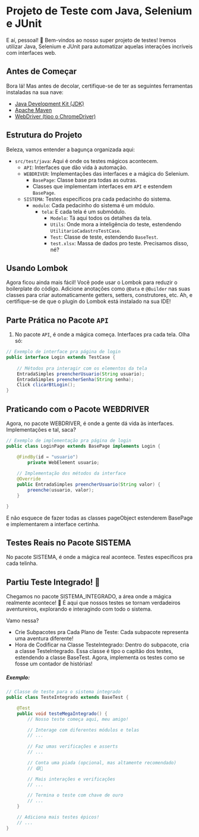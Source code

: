 # Projeto de Teste com Java, Selenium e JUnit

E aí, pessoal! 👋 Bem-vindos ao nosso super projeto de testes! Iremos utilizar Java, Selenium e JUnit para automatizar aquelas interações incríveis com interfaces web.

## Antes de Começar

Bora lá! Mas antes de decolar, certifique-se de ter as seguintes ferramentas instaladas na sua nave:

- [Java Development Kit (JDK)](https://www.oracle.com/java/technologies/javase-downloads.html)
- [Apache Maven](https://maven.apache.org/download.cgi)
- [WebDriver (tipo o ChromeDriver)](https://sites.google.com/chromium.org/driver/)

## Estrutura do Projeto

Beleza, vamos entender a bagunça organizada aqui:

- `src/test/java`: Aqui é onde os testes mágicos acontecem.
  - `API`: Interfaces que dão vida à automação.
  - `WEBDRIVER`: Implementações das interfaces e a mágica do Selenium.
    - `BasePage`: Classe base pra todas as outras.
    - Classes que implementam interfaces em `API` e estendem `BasePage`.
  - `SISTEMA`: Testes específicos pra cada pedacinho do sistema.
    - `modulo`: Cada pedacinho do sistema é um módulo.
      - `tela`: E cada tela é um submódulo.
        - `Modelo`: Tá aqui todos os detalhes da tela.
        - `Utils`: Onde mora a inteligência do teste, estendendo `UtilitarioCadastroTestCase`.
        - `Test`: Classe de teste, estendendo `BaseTest`.
        - `test.xlsx`: Massa de dados pro teste. Precisamos disso, né?
       
## Usando Lombok
Agora ficou ainda mais fácil!
Você pode usar o Lombok para reduzir o boilerplate do código. Adicione anotações como `@Data` e `@Builder` nas suas classes para criar automaticamente getters, setters, construtores, etc.
Ah, e certifique-se de que o plugin do Lombok está instalado na sua IDE!

## Parte Prática no Pacote `API`

1. No pacote `API`, é onde a mágica começa. Interfaces pra cada tela. Olha só:

```java
// Exemplo de interface pra página de login
public interface Login extends TestCase {
   
    // Métodos pra interagir com os elementos da tela
    EntradaSimples preencherUsuario(String usuario);
    EntradaSimples preencherSenha(String senha);
    Click clicarBtLogin();
}
```
## Praticando com o Pacote WEBDRIVER
Agora, no pacote WEBDRIVER, é onde a gente dá vida às interfaces. Implementações e tal, saca?

```java
// Exemplo de implementação pra página de login
public class LoginPage extends BasePage implements Login {

    @FindBy(id = "usuario")
        private WebElement usuario;
    
    // Implementação dos métodos da interface
    @Override
    public EntradaSimples preencherUsuario(String valor) {
        preenche(usuario, valor);
    }

}
```
E não esquece de fazer todas as classes pageObject estenderem BasePage e implementarem a interface certinha.

## Testes Reais no Pacote SISTEMA
No pacote SISTEMA, é onde a mágica real acontece. Testes específicos pra cada telinha.

## Partiu Teste Integrado! 🚀
Chegamos no pacote SISTEMA_INTEGRADO, a área onde a mágica realmente acontece! 🌟 É aqui que nossos testes se tornam verdadeiros aventureiros, explorando e interagindo com todo o sistema.

Vamo nessa?

- Crie Subpacotes pra Cada Plano de Teste:
Cada subpacote representa uma aventura diferente!
- Hora de Codificar na Classe TesteIntegrado:
Dentro do subpacote, cria a classe TesteIntegrado.
Essa classe é tipo o capitão dos testes, estendendo a classe BaseTest.
Agora, implementa os testes como se fosse um contador de histórias!
##### Exemplo:
```java
// Classe de teste para o sistema integrado
public class TesteIntegrado extends BaseTest {

    @Test
    public void testeMegaIntegrado() {
        // Nosso teste começa aqui, meu amigo!

        // Interage com diferentes módulos e telas
        // ...
        
        // Faz umas verificações e asserts
        // ...

        // Conta uma piada (opcional, mas altamente recomendado)
        // 😄🎉

        // Mais interações e verificações
        // ...

        // Termina o teste com chave de ouro
        // ...
    }

    // Adiciona mais testes épicos!
    // ...
}
```














